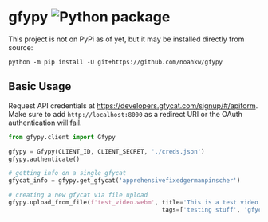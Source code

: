 # gfypy ![Python package](https://github.com/noahkw/gfypy/workflows/Python%20package/badge.svg)

This project is not on PyPi as of yet, but it may be installed directly from source: 

`python -m pip install -U git+https://github.com/noahkw/gfypy`

## Basic Usage

Request API credentials at https://developers.gfycat.com/signup/#/apiform. Make sure to add `http://localhost:8000` as a redirect URI or the OAuth authentication will fail.

```python
from gfypy.client import Gfypy

gfypy = Gfypy(CLIENT_ID, CLIENT_SECRET, './creds.json')
gfypy.authenticate()

# getting info on a single gfycat
gfycat_info = gfypy.get_gfycat('apprehensivefixedgermanpinscher')

# creating a new gfycat via file upload
gfypy.upload_from_file(f'test_video.webm', title='This is a test video. Don\'t upvote.', 
                                           tags=['testing stuff', 'gfycat is awesome'])
```
